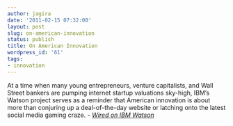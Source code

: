 ```yaml
---
author: jagira
date: '2011-02-15 07:32:00'
layout: post
slug: on-american-innovation
status: publish
title: On American Innovation
wordpress_id: '61'
tags:
- innovation
---
```


At a time when many young entrepreneurs, venture capitalists, and
Wall Street bankers are pumping internet startup valuations
sky-high, IBM’s Watson project serves as a reminder that American
innovation is about more than conjuring up a deal-of-the-day
website or latching onto the latest social media gaming craze. -
*[Wired on IBM Watson](http://www.wired.com/epicenter/2011/02/watson-jeopardy/?pid=204)*



